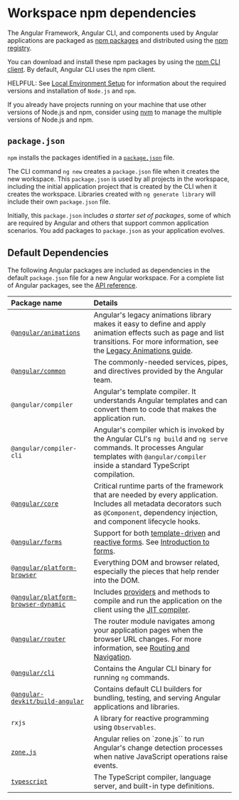 # Workspace npm dependencies

The Angular Framework, Angular CLI, and components used by Angular applications are packaged as [npm packages](https://docs.npmjs.com/getting-started/what-is-npm "What is npm?") and distributed using the [npm registry](https://docs.npmjs.com).

You can download and install these npm packages by using the [npm CLI client](https://docs.npmjs.com/cli/install).
By default, Angular CLI uses the npm client.

HELPFUL: See [Local Environment Setup](tools/cli/setup-local "Setting up for Local Development") for information about the required versions and installation of `Node.js` and `npm`.

If you already have projects running on your machine that use other versions of Node.js and npm, consider using [nvm](https://github.com/creationix/nvm) to manage the multiple versions of Node.js and npm.

## `package.json`

`npm` installs the packages identified in a [`package.json`](https://docs.npmjs.com/files/package.json) file.

The CLI command `ng new` creates a `package.json` file when it creates the new workspace.
This `package.json` is used by all projects in the workspace, including the initial application project that is created by the CLI when it creates the workspace.
Libraries created with `ng generate library` will include their own `package.json` file.

Initially, this `package.json` includes *a starter set of packages*, some of which are required by Angular and others that support common application scenarios.
You add packages to `package.json` as your application evolves.

## Default Dependencies

The following Angular packages are included as dependencies in the default `package.json` file for a new Angular workspace.
For a complete list of Angular packages, see the [API reference](api).

| Package name                                                              | Details                                                                                                                                                                                        |
|:---                                                                       |:---                                                                                                                                                                                            |
| [`@angular/animations`](api#animations)                                   | Angular's legacy animations library makes it easy to define and apply animation effects such as page and list transitions. For more information, see the [Legacy Animations guide](guide/legacy-animations).        |
| [`@angular/common`](api#common)                                           | The commonly-needed services, pipes, and directives provided by the Angular team.                                                                                                              |
| `@angular/compiler`                                                       | Angular's template compiler. It understands Angular templates and can convert them to code that makes the application run.                                                                     |
| `@angular/compiler-cli`                                                   | Angular's compiler which is invoked by the Angular CLI's `ng build` and `ng serve` commands. It processes Angular templates with `@angular/compiler` inside a standard TypeScript compilation. |
| [`@angular/core`](api#core)                                               | Critical runtime parts of the framework that are needed by every application. Includes all metadata decorators such as `@Component`, dependency injection, and component lifecycle hooks.      |
| [`@angular/forms`](api#forms)                                             | Support for both [template-driven](guide/forms) and [reactive forms](guide/forms/reactive-forms). See [Introduction to forms](guide/forms).                                                    |
| [`@angular/platform-browser`](api#platform-browser)                       | Everything DOM and browser related, especially the pieces that help render into the DOM.                                                                                                       |
| [`@angular/platform-browser-dynamic`](api#platform-browser-dynamic)       | Includes [providers](api/core/Provider) and methods to compile and run the application on the client using the [JIT compiler](tools/cli/aot-compiler#choosing-a-compiler).                     |
| [`@angular/router`](api#router)                                           | The router module navigates among your application pages when the browser URL changes. For more information, see [Routing and Navigation](guide/routing).                                       |
| [`@angular/cli`](https://github.com/angular/angular-cli)                  | Contains the Angular CLI binary for running `ng` commands.                                                                                                                                     |
| [`@angular-devkit/build-angular`](https://github.com/angular/angular-cli) | Contains default CLI builders for bundling, testing, and serving Angular applications and libraries.                                                                                           |
| `rxjs`                                                                    | A library for reactive programming using `Observables`.                                                                                                                                        |
| [`zone.js`](https://github.com/angular/zone.js)                           | Angular relies on `zone.js`` to run Angular's change detection processes when native JavaScript operations raise events.                                                                       |
| [`typescript`](https://www.npmjs.com/package/typescript)                  | The TypeScript compiler, language server, and built-in type definitions.                                                                                                                       |
